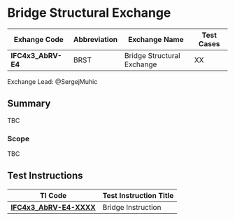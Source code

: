 # Bridge Structural Exchange

| Exhange Code       | Abbreviation | Exchange Name              | Test Cases |
|--------------------|--------------|----------------------------|------------|
| **IFC4x3_AbRV-E4** | BRST         | Bridge Structural Exchange | XX         |

Exchange Lead: @SergejMuhic

## Summary

TBC

### Scope

TBC

## Test Instructions

| TI Code                           | Test Instruction Title             |
|-----------------------------------|------------------------------------|
| [**IFC4x3_AbRV-E4-XXXX**](./XXXX) | Bridge Instruction                 |

